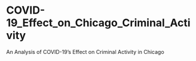 # COVID-19_Effect_on_Chicago_Criminal_Activity
An Analysis of COVID-19’s Effect on Criminal Activity in Chicago
